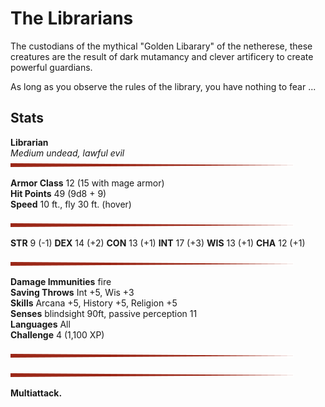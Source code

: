 # The Librarians

The custodians of the mythical "Golden Libarary" of the netherese, these creatures are the result of dark mutamancy and clever artificery to create powerful guardians.

As long as you observe the rules of the library, you have nothing to fear ...

## Stats

**Librarian**<br>
_Medium undead, lawful evil_
![](/images/stat-block-header-bar.svg)

**Armor Class** 12 (15 with mage armor)
<br>**Hit Points** 49 (9d8 + 9)
<br>**Speed** 10 ft., fly 30 ft. (hover)

![](/images/stat-block-header-bar.svg)

**STR**  9 (-1)  **DEX** 14 (+2)  **CON** 13 (+1)  **INT** 17 (+3)  **WIS** 13 (+1)  **CHA** 12 (+1)

![](/images/stat-block-header-bar.svg)

**Damage Immunities** fire
<br>**Saving Throws** Int +5, Wis +3
<br>**Skills** Arcana +5, History +5, Religion +5
<br>**Senses** blindsight 90ft, passive perception 11
<br>**Languages** All
<br>**Challenge** 4 (1,100 XP)

![](/images/stat-block-header-bar.svg)

![](/images/stat-block-header-bar.svg)

**Multiattack.**

